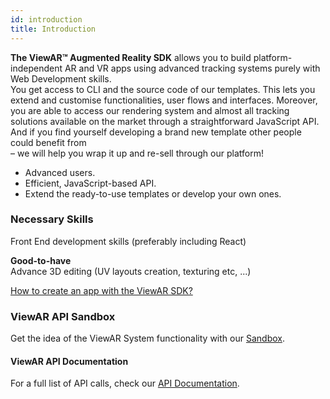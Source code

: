 ```yaml
---
id: introduction
title: Introduction
---
```


**The ViewAR™ Augmented Reality SDK** allows you to build platform-independent AR and VR apps using advanced tracking systems purely with Web Development skills.  
You get access to CLI and the source code of our templates. This lets you extend and customise functionalities, user flows and interfaces. Moreover, you are able to access our rendering system and almost all tracking solutions available on the market through a straightforward JavaScript API.  
And if you find yourself developing a brand new template other people could benefit from  
– we will help you wrap it up and re-sell through our platform!

- Advanced users.
- Efficient, JavaScript-based API.
- Extend the ready-to-use templates or develop your own ones.

### Necessary Skills

Front End development skills (preferably including React)

**Good-to-have**  
Advance 3D editing (UV layouts creation, texturing etc, ...)

[How to create an app with the ViewAR SDK?](https://www.viewar.com/sdk-augmented-reality-developers-resellers-agencies/)

### ViewAR API Sandbox

Get the idea of the ViewAR System functionality with our [Sandbox](https://webversion.viewar.com/com.viewar.sandbox/100/).

#### ViewAR API Documentation
For a full list of API calls, check our [API Documentation](http://test2.3.viewar.com/docs/index.html).